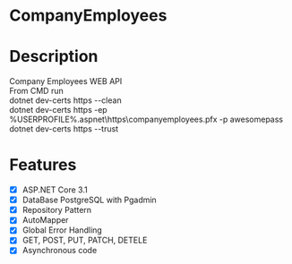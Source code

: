 # CompanyEmployees

# Description

Company Employees WEB API<br>
From CMD run<br>
dotnet dev-certs https --clean<br>
dotnet dev-certs https -ep %USERPROFILE%\.aspnet\https\companyemployees.pfx -p awesomepass<br>
dotnet dev-certs https --trust<br>

# Features

- [x] ASP.NET Core 3.1
- [x] DataBase PostgreSQL with Pgadmin
- [x] Repository Pattern
- [x] AutoMapper
- [x] Global Error Handling
- [x] GET, POST, PUT, PATCH, DETELE
- [x] Asynchronous code
